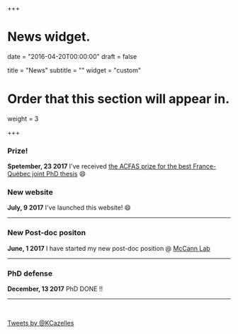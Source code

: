 +++
# News widget.

date = "2016-04-20T00:00:00"
draft = false

title = "News"
subtitle = ""
widget = "custom"

# Order that this section will appear in.
weight = 3

+++


### Prize!

**Spetember, 23 2017** I've received [the ACFAS prize for the best France-Québec joint PhD thesis](https://www.uqar.ca/nouvelles/uqar-info/2266-un-diplome-de-l-uqar-remporte-une-distinction-pour-sa-these-en-biogeographie) :smile:


### New website

**July, 9 2017** I've launched this website! :smile:

------

### New Post-doc positon

**June, 1 2017** I have started my new post-doc position @ [McCann Lab](https://www.mccannlab.org)

------

### PhD defense

**December, 13 2017** PhD <i class="fa fa-long-arrow-right" aria-hidden="true"></i> DONE !!

------

<br/>

<a class="twitter-timeline"
  href="https://twitter.com/KCazelles"
  data-height="600"
  data-chrome="nofooter"
  theme="dark"
  tweet-limit="10"
  data-link-color="#0095eb"
  data-border-color="#323232">
Tweets by @KCazelles
</a>
